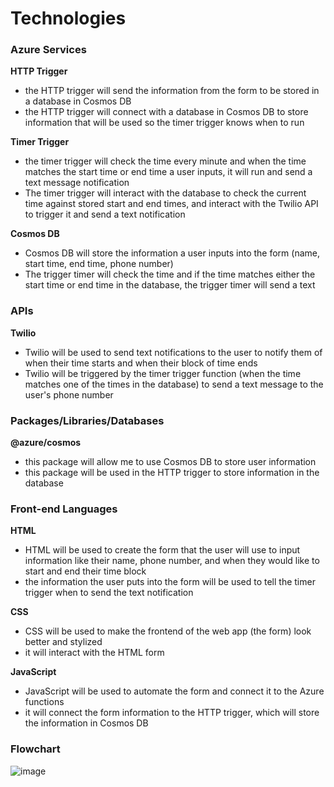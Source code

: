# Technologies

### Azure Services

**HTTP Trigger**
- the HTTP trigger will send the information from the form to be stored in a database in Cosmos DB
- the HTTP trigger will connect with a database in Cosmos DB to store information that will be used so the timer trigger knows when to run

**Timer Trigger**
- the timer trigger will check the time every minute and when the time matches the start time or end time a user inputs, it will run and send a text message notification
- The timer trigger will interact with the database to check the current time against stored start and end times, and interact with the Twilio API to trigger it and send a text notification

**Cosmos DB**
- Cosmos DB will store the information a user inputs into the form (name, start time, end time, phone number)
- The trigger timer will check the time and if the time matches either the start time or end time in the database, the trigger timer will send a text

### APIs

**Twilio**
- Twilio will be used to send text notifications to the user to notify them of when their time starts and when their block of time ends
- Twilio will be triggered by the timer trigger function (when the time matches one of the times in the database) to send a text message to the user's phone number

### Packages/Libraries/Databases

**@azure/cosmos**
- this package will allow me to use Cosmos DB to store user information
- this package will be used in the HTTP trigger to store information in the database

### Front-end Languages

**HTML**
- HTML will be used to create the form that the user will use to input information like their name, phone number, and when they would like to start and end their time block
- the information the user puts into the form will be used to tell the timer trigger when to send the text notification

**CSS**
- CSS will be used to make the frontend of the web app (the form) look better and stylized
- it will interact with the HTML form

**JavaScript**
- JavaScript will be used to automate the form and connect it to the Azure functions
- it will connect the form information to the HTTP trigger, which will store the information in Cosmos DB

### Flowchart

![image](https://drive.google.com/uc?export=view&id=<1CNjXteo4eYaLnRNWlqZxYNzIYQURBg08FyxNVHfTZ_4>)